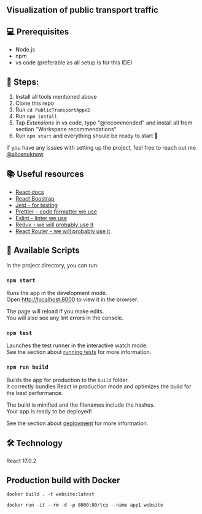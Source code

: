 ## Visualization of public transport traffic

## 💻 Prerequisites
- Node.js 
- npm
- vs code (preferable as all setup is for this IDE)

## 🧱 Steps:
1. Install all tools mentioned above 
2. Clone this repo
3. Run `cd PublicTransportAppV2`
4. Run `npm install`
5. Tap _Extensions_ in vs code, type "@recommended" and install all from section "Workspace recommendations"
6. Run `npm start` and everything should be ready to start 🚀

If you have any issues with setting up the project, feel free to reach out me [@alicenoknow](https://github.com/alicenoknow)

## 📚 Useful resources
- [React docs](https://en.reactjs.org/docs/getting-started.html)
- [React Boostrap](https://react-bootstrap.github.io/getting-started/introduction)
- [Jest - for testing](https://jestjs.io/docs/getting-started)
- [Prettier - code formatter we use](https://prettier.io/docs/en/index.html)
- [Eslint - linter we use](https://eslint.org/docs/about/)
- [Redux - we will probably use it](https://react-redux.js.org/)
- [React Router - we will probably use it](https://reactrouter.com/docs/en/v6)

## 📜 Available Scripts

In the project directory, you can run:

### `npm start`

Runs the app in the development mode.\
Open [http://localhost:8000](http://localhost:8000) to view it in the browser.

The page will reload if you make edits.\
You will also see any lint errors in the console.

### `npm test`

Launches the test runner in the interactive watch mode.\
See the section about [running tests](https://facebook.github.io/create-react-app/docs/running-tests) for more information.

### `npm run build`

Builds the app for production to the `build` folder.\
It correctly bundles React in production mode and optimizes the build for the best performance.

The build is minified and the filenames include the hashes.\
Your app is ready to be deployed!

See the section about [deployment](https://facebook.github.io/create-react-app/docs/deployment) for more information.

## 🛠 Technology
React 17.0.2 

## Production build with Docker
`docker build . -t website:latest`

`docker run -it --rm -d -p 8000:80/tcp --name app1 website`
